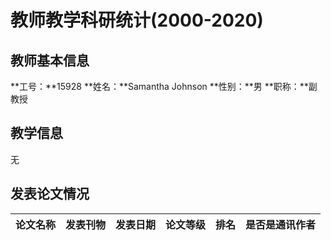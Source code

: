 # 教师教学科研统计(2000-2020)
## 教师基本信息
**工号：**15928
**姓名：**Samantha Johnson
**性别：**男
**职称：**副教授
## 教学信息
无
## 发表论文情况
|论文名称|发表刊物|发表日期|论文等级|排名|是否是通讯作者|
|:---:|:---:|:---:|:---:|:---:|:---:|
